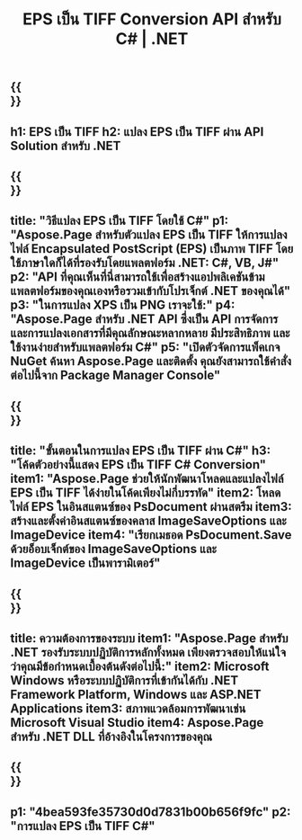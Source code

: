 ﻿---
translation: true
template: /_templates/_conversion-child-net.md
title: EPS เป็น TIFF Conversion API สำหรับ C# | .NET
url: /net/conversion/eps-to-tiff/
description: โค้ดตัวอย่างสำหรับการแปลง EPS เป็น TIFF C# ใช้โค้ดตัวอย่าง API สำหรับไฟล์ EPS แบบแบตช์เป็นการแปลง TIFF ภายใน VB.NET, Asp.NET หรือแอปพลิเคชันที่ใช้ .NET
informat: EPS
outformat: TIFF
otherformats: XPS PS
---

{{<section banner>}}
---
h1: EPS เป็น TIFF
h2: แปลง EPS เป็น TIFF ผ่าน API Solution สำหรับ .NET
---

{{<section overview>}}
---
title: "วิธีแปลง EPS เป็น TIFF โดยใช้ C#"
p1: "Aspose.Page สำหรับตัวแปลง EPS เป็น TIFF ให้การแปลงไฟล์ Encapsulated PostScript (EPS) เป็นภาพ TIFF โดยใช้ภาษาใดก็ได้ที่รองรับโดยแพลตฟอร์ม .NET: C#, VB, J#"
p2: "API ที่คุณเห็นที่นี่สามารถใช้เพื่อสร้างแอปพลิเคชันข้ามแพลตฟอร์มของคุณเองหรือรวมเข้ากับโปรเจ็กต์ .NET ของคุณได้"
p3: "ในการแปลง XPS เป็น PNG เราจะใช้:"
p4: "Aspose.Page สำหรับ .NET API ซึ่งเป็น API การจัดการและการแปลงเอกสารที่มีคุณลักษณะหลากหลาย มีประสิทธิภาพ และใช้งานง่ายสำหรับแพลตฟอร์ม C#"
p5: "เปิดตัวจัดการแพ็คเกจ NuGet ค้นหา Aspose.Page และติดตั้ง คุณยังสามารถใช้คำสั่งต่อไปนี้จาก Package Manager Console"
---

{{<section feature1>}}
---
title: "ขั้นตอนในการแปลง EPS เป็น TIFF ผ่าน C#"
h3: "โค้ดตัวอย่างนี้แสดง EPS เป็น TIFF C# Conversion"
item1: "Aspose.Page ช่วยให้นักพัฒนาโหลดและแปลงไฟล์ EPS เป็น TIFF ได้ง่ายในโค้ดเพียงไม่กี่บรรทัด"
item2: โหลดไฟล์ EPS ในอินสแตนซ์ของ PsDocument ผ่านสตรีม
item3: สร้างและตั้งค่าอินสแตนซ์ของคลาส ImageSaveOptions และ ImageDevice
item4: "เรียกเมธอด PsDocument.Save ด้วยอ็อบเจ็กต์ของ ImageSaveOptions และ ImageDevice เป็นพารามิเตอร์"
---

{{<section feature2>}}
---
title: ความต้องการของระบบ
item1: "Aspose.Page สำหรับ .NET รองรับระบบปฏิบัติการหลักทั้งหมด เพียงตรวจสอบให้แน่ใจว่าคุณมีข้อกำหนดเบื้องต้นดังต่อไปนี้:"
item2: Microsoft Windows หรือระบบปฏิบัติการที่เข้ากันได้กับ .NET Framework Platform, Windows และ ASP.NET Applications
item3: สภาพแวดล้อมการพัฒนาเช่น Microsoft Visual Studio
item4: Aspose.Page สำหรับ .NET DLL ที่อ้างอิงในโครงการของคุณ
---

{{<section gist>}}
---
p1: "4bea593fe35730d0d7831b00b656f9fc"
p2: "การแปลง EPS เป็น TIFF C#"
---

